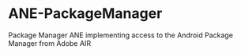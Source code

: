 # ANE-PackageManager
Package Manager ANE implementing access to the Android Package Manager from Adobe AIR  
